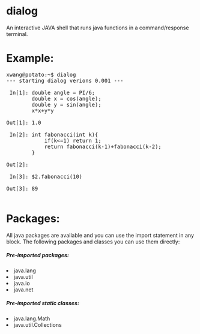 # dialog
An interactive JAVA shell that runs java functions in a command/response terminal. 


# Example:
<pre>
xwang@potato:~$ dialog
--- starting dialog verions 0.001 ---

 In[1]:	double angle = PI/6;
       	double x = cos(angle);
       	double y = sin(angle);
       	x*x+y*y
       	
Out[1]:	1.0

 In[2]:	int fabonacci(int k){
       		if(k<=1) return 1;
       		return fabonacci(k-1)+fabonacci(k-2);
       	}
       	
Out[2]:	

 In[3]:	$2.fabonacci(10)
       	
Out[3]:	89

</pre>

# Packages:
  All java packages are available and you can use the import statement in any block. The following packages and classes you can use them directly:
  
  <h5>Pre-imported packages:</h5>
     <li>java.lang
     <li>java.util
     <li>java.io
     <li>java.net
  <h5>Pre-imported static classes:</h5>
      <li>java.lang.Math
      <li>java.util.Collections
       
